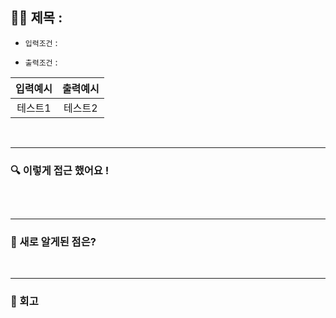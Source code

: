 ## ✍🏻 제목 : 

- `입력조건` : 

- `출력조건` : 

|입력예시|출력예시|
|:------:|:----:|
|테스트1|테스트2|


</br>

---

### 🔍 이렇게 접근 했어요 !

```javascript

```

</br>

---

### 🎉 새로 알게된 점은?


</br>

---

### 🐾 회고